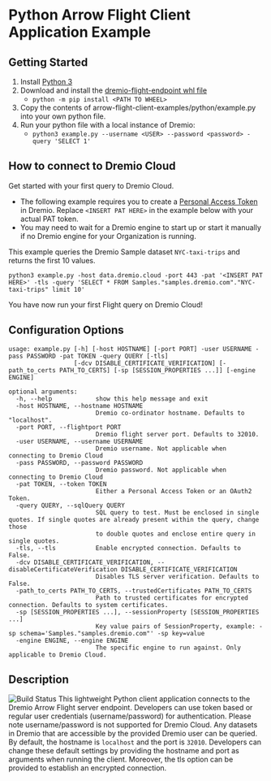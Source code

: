 # Python Arrow Flight Client Application Example

## Getting Started
1. Install [Python 3](https://www.python.org/downloads/)
2. Download and install the [dremio-flight-endpoint whl file](https://github.com/dremio-hub/arrow-flight-client-examples/releases)
    - `python -m pip install <PATH TO WHEEL>` 
3. Copy the contents of arrow-flight-client-examples/python/example.py into your own python file. 
4. Run your python file with a local instance of Dremio:
    - `python3 example.py --username <USER> --password <password> -query 'SELECT 1'`

## How to connect to Dremio Cloud

Get started with your first query to Dremio Cloud.

* The following example requires you to create a [Personal Access Token](https://docs.dremio.com/cloud/security/authentication/personal-access-token/) in Dremio. Replace ```<INSERT PAT HERE>``` in the example below with your actual PAT token.
* You may need to wait for a Dremio engine to start up or start it manually if no Dremio engine for your Organization is running.

This example queries the Dremio Sample dataset ```NYC-taxi-trips``` and returns the first 10 values.

```python3 example.py -host data.dremio.cloud -port 443 -pat '<INSERT PAT HERE>' -tls -query 'SELECT * FROM Samples."samples.dremio.com"."NYC-taxi-trips" limit 10'```

You have now run your first Flight query on Dremio Cloud!

## Configuration Options

```
usage: example.py [-h] [-host HOSTNAME] [-port PORT] -user USERNAME -pass PASSWORD -pat TOKEN -query QUERY [-tls]
                  [-dcv DISABLE_CERTIFICATE_VERIFICATION] [-path_to_certs PATH_TO_CERTS] [-sp [SESSION_PROPERTIES ...]] [-engine ENGINE]

optional arguments:
  -h, --help            show this help message and exit
  -host HOSTNAME, --hostname HOSTNAME
                        Dremio co-ordinator hostname. Defaults to "localhost".
  -port PORT, --flightport PORT
                        Dremio flight server port. Defaults to 32010.
  -user USERNAME, --username USERNAME
                        Dremio username. Not applicable when connecting to Dremio Cloud
  -pass PASSWORD, --password PASSWORD
                        Dremio password. Not applicable when connecting to Dremio Cloud
  -pat TOKEN, --token TOKEN
                        Either a Personal Access Token or an OAuth2 Token.
  -query QUERY, --sqlQuery QUERY
                        SQL query to test. Must be enclosed in single quotes. If single quotes are already present within the query, change those
                        to double quotes and enclose entire query in single quotes.
  -tls, --tls           Enable encrypted connection. Defaults to False.
  -dcv DISABLE_CERTIFICATE_VERIFICATION, --disableCertificateVerification DISABLE_CERTIFICATE_VERIFICATION
                        Disables TLS server verification. Defaults to False.
  -path_to_certs PATH_TO_CERTS, --trustedCertificates PATH_TO_CERTS
                        Path to trusted certificates for encrypted connection. Defaults to system certificates.
  -sp [SESSION_PROPERTIES ...], --sessionProperty [SESSION_PROPERTIES ...]
                        Key value pairs of SessionProperty, example: -sp schema='Samples."samples.dremio.com"' -sp key=value
  -engine ENGINE, --engine ENGINE
                        The specific engine to run against. Only applicable to Dremio Cloud.

```

## Description
![Build Status](https://github.com/dremio-hub/arrow-flight-client-examples/workflows/python-build/badge.svg)
This lightweight Python client application connects to the Dremio Arrow Flight server endpoint. Developers can use token based or regular user credentials (username/password) for authentication. Please note username/password is not supported for Dremio Cloud. Any datasets in Dremio that are accessible by the provided Dremio user can be queried. By default, the hostname is `localhost` and the port is `32010`. Developers can change these default settings by providing the hostname and port as arguments when running the client.
Moreover, the tls option can be provided to establish an encrypted connection.